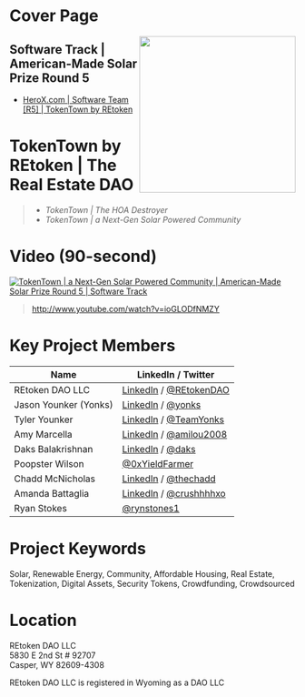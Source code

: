 # Cover Page
[<img src="https://storage.googleapis.com/poapmedia/tokentowndao-livestream-exclusive-poap-for-streamyard-participants-2021-logo-1633392258356.png" width=275 align=right>](https://github.com/REtokenDAO/projects/tree/main/2021/HeroX/sr5/software)

## Software Track | American-Made Solar Prize Round 5
* [HeroX.com | Software Team [R5] | TokenTown by REtoken](https://www.herox.com/solarprizeR5software/team/14295)

# TokenTown by REtoken | The Real Estate DAO
> * *TokenTown | The HOA Destroyer*
> * *TokenTown | a Next-Gen Solar Powered Community*

# Video (90-second)
[![TokenTown | a Next-Gen Solar Powered Community | American-Made Solar Prize Round 5 | Software Track](http://img.youtube.com/vi/ioGLODfNMZY/0.jpg)](http://www.youtube.com/watch?v=ioGLODfNMZY)
> http://www.youtube.com/watch?v=ioGLODfNMZY

# Key Project Members
| Name                     | LinkedIn / Twitter  |
| ------------------------ | --------- |
| REtoken DAO LLC          | [LinkedIn](https://www.linkedin.com/company/retokendao/) / [@REtokenDAO](https://twitter.com/REtokenDAO) |
| Jason Younker (Yonks)    | [LinkedIn](https://www.linkedin.com/in/yonks) / [@yonks](https://twitter.com/Yonks) |
| Tyler Younker            | [LinkedIn](https://www.linkedin.com/in/tylerhart/) / [@TeamYonks](https://twitter.com/TeamYonks) |
| Amy Marcella             | [LinkedIn](https://www.linkedin.com/in/amilou-marcella-79163158/) / [@amilou2008](https://twitter.com/amilou2008) |
| Daks Balakrishnan        | [LinkedIn](https://www.linkedin.com/in/daks) / [@daks](https://twitter.com/daks) |
| Poopster Wilson          | [@0xYieldFarmer](https://twitter.com/0xYieldFarmer) |
| Chadd McNicholas         | [LinkedIn](https://www.linkedin.com/in/thechadd/) / [@thechadd](https://twitter.com/thechadd) |
| Amanda Battaglia         | [LinkedIn](https://www.linkedin.com/in/aaxbattaglia//) / [@crushhhhxo](https://twitter.com/crushhhhxo) |
| Ryan Stokes              | [@rynstones1](https://twitter.com/rynstones1) |

# Project Keywords
Solar, Renewable Energy, Community, Affordable Housing, Real Estate, Tokenization, Digital Assets, Security Tokens, Crowdfunding, Crowdsourced

# Location

REtoken DAO LLC<br>
5830 E 2nd St # 92707<br>
Casper, WY 82609-4308

REtoken DAO LLC is registered in Wyoming as a DAO LLC
